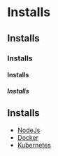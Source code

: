 
# Installs
## Installs
### Installs
#### Installs
##### Installs

## Installs

* [NodeJs](https://github.com/Roche-Olivier/help.windows10.nodejs.basics/blob/master/_content/_pages/install.nodejs.md)
* [Docker](https://github.com/Roche-Olivier/help.windows10.nodejs.basics/blob/master/_content/_pages/install.docker.md)
* [Kubernetes](https://github.com/Roche-Olivier/help.windows10.nodejs.basics/blob/master/_content/_pages/install.k8s.md)
